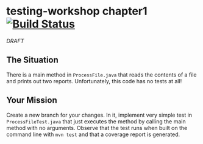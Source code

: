 # testing-workshop chapter1 [![Build Status](https://api.travis-ci.org/the-james-burton/testing-workshop.svg?branch=chapter1)](https://travis-ci.org/the-james-burton/testing-workshop)

*DRAFT*

## The Situation

There is a main method in `ProcessFile.java` that reads the contents of a file and prints out two reports. Unfortunately, this code has no tests at all!

## Your Mission

Create a new branch for your changes. In it, implement very simple test in `ProcessFileTest.java` that just executes the method by calling the main method with no arguments. Observe that the test runs when built on the command line with `mvn test` and that a coverage report is generated. 